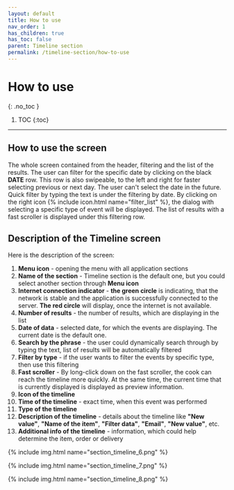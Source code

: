 ```yaml
---
layout: default
title: How to use
nav_order: 1
has_children: true
has_toc: false
parent: Timeline section
permalink: /timeline-section/how-to-use
---
```


# How to use
{: .no_toc }

1. TOC
{:toc}

---

## How to use the screen
The whole screen contained from the header, filtering and the list of the results. The user can filter for the specific date by clicking on the black **DATE** row. This row is also swipeable, to the left and right for faster selecting previous or next day. The user can't select the date in the future. Quick filter by typing the text is under the filtering by date. By clicking on the right icon {% include icon.html name="filter_list" %}, the dialog with selecting a specific type of event will be displayed. The list of results with a fast scroller is displayed under this filtering row.

## Description of the Timeline screen
Here is the description of the screen:
1. **Menu icon** - opening the menu with all application sections
1. **Name of the section** - Timeline section is the default one, but you could select another section through **Menu icon**
1. **Internet connection indicator** - <span class="text-green-200">**the green circle**</span> is indicating, that the network is stable and the application is successfully connected to the server. <span class="text-red-200">**The red circle**</span> will display, once the internet is not available.
1. **Number of results** - the number of results, which are displaying in the list
1. **Date of data** - selected date, for which the events are displaying. The current date is the default one.
1. **Search by the phrase** - the user could dynamically search through by typing the text, list of results will be automatically filtered
1. **Filter by type** - if the user wants to filter the events by specific type, then use this filtering
1. **Fast scroller** - By long-click down on the fast scroller, the cook can reach the timeline more quickly. At the same time, the current time that is currently displayed is displayed as preview information.
1. **Icon of the timeline**
1. **Time of the timeline** - exact time, when this event was performed
1. **Type of the timeline**
1. **Description of the timeline** - details about the timeline like **"New value"**, **"Name of the item"**, **"Filter data"**, **"Email"**, **"New value"**, etc.
1. **Additional info of the timeline** - information, which could help determine the item, order or delivery

{% include img.html name="section_timeline_6.png" %}

{% include img.html name="section_timeline_7.png" %}

{% include img.html name="section_timeline_8.png" %}